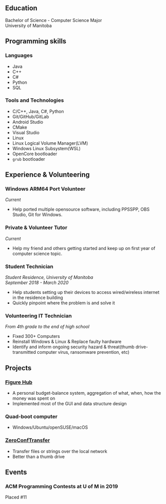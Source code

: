 ## Education
Bachelor of Science - Computer Science Major  
University of Manitoba  

## Programming skills
### Languages
- Java
- C++
- C#
- Python
- SQL

### Tools and Technologies
- C/C++, Java, C#, Python
- Git/GitHub/GitLab
- Android Studio
- CMake
- Visual Studio
- Linux
- Linux Logical Volume Manager(LVM)
- Windows Linux Subsystem(WSL)
- OpenCore bootloader
- `grub` bootloader

## Experience & Volunteering
### Windows ARM64 Port Volunteer
*Current*  
- Help ported multiple opensource software, including PPSSPP, OBS Studio, Git for Windows.

### Private & Volunteer Tutor
*Current*  
- Help my friend and others getting started and keep up on first year of computer science topic.

### Student Technician
*Student Residence, University of Manitoba*\
*September 2018 - March 2020*

- Help students setting up their devices to access wired/wireless internet in the residence building
- Quickly pinpoint where the problem is and solve it

### Volunteering IT Technician
*From 4th grade to the end of high school*

- Fixed 300+ Computers
- Reinstall Windows & Linux & Replace faulty hardware
- Identify and inform ongoing security hazard & threat(thumb drive-transmitted computer virus, ransomware prevention, etc)

## Projects
### [Figure Hub](https://github.com/tommyvct/FigureHub_3350)
- A personal budget-balance system, aggregation of what, when, how the money was spent on
- Implemented most of the GUI and data structure design

### Quad-boot computer
- Windows/Ubuntu/openSUSE/macOS

### [ZeroConfTransfer](https://github.com/tommyvct/ZeroConfTransfer)
- Transfer files or strings over the local network
- Better than a thumb drive

## Events
### ACM Programming Contests at U of M in 2019
Placed #11
